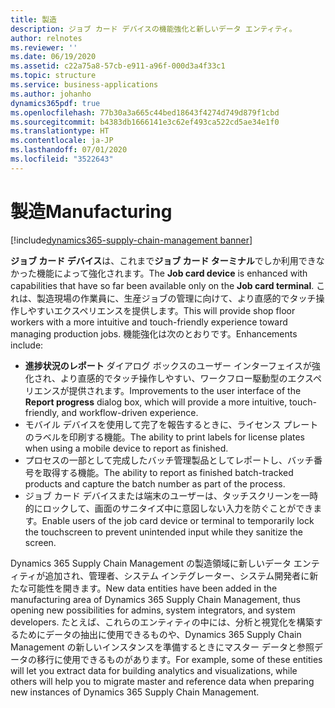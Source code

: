 ```yaml
---
title: 製造
description: ジョブ カード デバイスの機能強化と新しいデータ エンティティ。
author: relnotes
ms.reviewer: ''
ms.date: 06/19/2020
ms.assetid: c22a75a8-57cb-e911-a96f-000d3a4f33c1
ms.topic: structure
ms.service: business-applications
ms.author: johanho
dynamics365pdf: true
ms.openlocfilehash: 77b30a3a665c44bed18643f4274d749d879f1cbd
ms.sourcegitcommit: b4383db1666141e3c62ef493ca522cd5ae34e1f0
ms.translationtype: HT
ms.contentlocale: ja-JP
ms.lasthandoff: 07/01/2020
ms.locfileid: "3522643"
---
```

# <a name="manufacturing"></a><span data-ttu-id="35c46-103">製造</span><span class="sxs-lookup"><span data-stu-id="35c46-103">Manufacturing</span></span>

[!include[dynamics365-supply-chain-management banner](../includes/dynamics365-supply-chain-management.md)]

<!--structure start-->
<span data-ttu-id="35c46-104">**ジョブ カード デバイス**は、これまで**ジョブ カード ターミナル**でしか利用できなかった機能によって強化されます。</span><span class="sxs-lookup"><span data-stu-id="35c46-104">The **Job card device** is enhanced with capabilities that have so far been available only on the **Job card terminal**.</span></span> <span data-ttu-id="35c46-105">これは、製造現場の作業員に、生産ジョブの管理に向けて、より直感的でタッチ操作しやすいエクスペリエンスを提供します。</span><span class="sxs-lookup"><span data-stu-id="35c46-105">This will provide shop floor workers with a more intuitive and touch-friendly experience toward managing production jobs.</span></span>  <span data-ttu-id="35c46-106">機能強化は次のとおりです。</span><span class="sxs-lookup"><span data-stu-id="35c46-106">Enhancements include:</span></span>

- <span data-ttu-id="35c46-107">**進捗状況のレポート** ダイアログ ボックスのユーザー インターフェイスが強化され、より直感的でタッチ操作しやすい、ワークフロー駆動型のエクスペリエンスが提供されます。</span><span class="sxs-lookup"><span data-stu-id="35c46-107">Improvements to the user interface of the **Report progress** dialog box, which will provide a more intuitive, touch-friendly, and workflow-driven experience.</span></span>
- <span data-ttu-id="35c46-108">モバイル デバイスを使用して完了を報告するときに、ライセンス プレートのラベルを印刷する機能。</span><span class="sxs-lookup"><span data-stu-id="35c46-108">The ability to print labels for license plates when using a mobile device to report as finished.</span></span>
- <span data-ttu-id="35c46-109">プロセスの一部として完成したバッチ管理製品としてレポートし、バッチ番号を取得する機能。</span><span class="sxs-lookup"><span data-stu-id="35c46-109">The ability to report as finished batch-tracked products and capture the batch number as part of the process.</span></span> 
- <span data-ttu-id="35c46-110">ジョブ カード デバイスまたは端末のユーザーは、タッチスクリーンを一時的にロックして、画面のサニタイズ中に意図しない入力を防ぐことができます。</span><span class="sxs-lookup"><span data-stu-id="35c46-110">Enable users of the job card device or terminal to temporarily lock the touchscreen to prevent unintended input while they sanitize the screen.</span></span>

<span data-ttu-id="35c46-111">Dynamics 365 Supply Chain Management の製造領域に新しいデータ エンティティが追加され、管理者、システム インテグレーター、システム開発者に新たな可能性を開きます。</span><span class="sxs-lookup"><span data-stu-id="35c46-111">New data entities have been added in the manufacturing area of Dynamics 365 Supply Chain Management, thus opening new possibilities for admins, system integrators, and system developers.</span></span> <span data-ttu-id="35c46-112">たとえば、これらのエンティティの中には、分析と視覚化を構築するためにデータの抽出に使用できるものや、Dynamics 365 Supply Chain Management の新しいインスタンスを準備するときにマスター データと参照データの移行に使用できるものがあります。</span><span class="sxs-lookup"><span data-stu-id="35c46-112">For example, some of these entities will let you extract data for building analytics and visualizations, while others will help you to migrate master and reference data when preparing new instances of Dynamics 365 Supply Chain Management.</span></span>
<!--structure end-->



